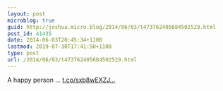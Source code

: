 ```yaml
---
layout: post
microblog: true
guid: http://joshua.micro.blog/2014/06/03/t473762405684502529.html
post_id: 41435
date: 2014-06-03T20:45:34+1100
lastmod: 2019-07-30T17:41:50+1100
type: post
url: /2014/06/03/t473762405684502529.html
---
```

A happy person ... [t.co/sxb8wEXZJ...](http://t.co/sxb8wEXZJY)
